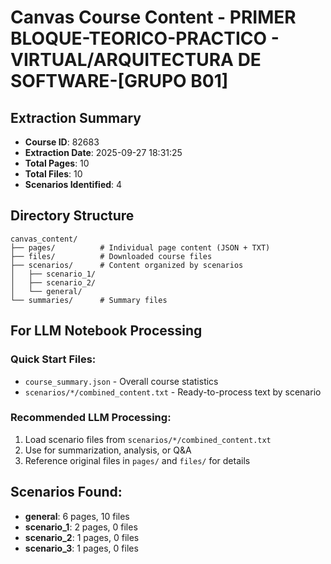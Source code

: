 # Canvas Course Content - PRIMER BLOQUE-TEORICO-PRACTICO - VIRTUAL/ARQUITECTURA DE SOFTWARE-[GRUPO B01]

## Extraction Summary
- **Course ID**: 82683
- **Extraction Date**: 2025-09-27 18:31:25
- **Total Pages**: 10
- **Total Files**: 10
- **Scenarios Identified**: 4

## Directory Structure
```
canvas_content/
├── pages/          # Individual page content (JSON + TXT)
├── files/          # Downloaded course files
├── scenarios/      # Content organized by scenarios
│   ├── scenario_1/
│   ├── scenario_2/
│   └── general/
└── summaries/      # Summary files
```

## For LLM Notebook Processing

### Quick Start Files:
- `course_summary.json` - Overall course statistics
- `scenarios/*/combined_content.txt` - Ready-to-process text by scenario

### Recommended LLM Processing:
1. Load scenario files from `scenarios/*/combined_content.txt`
2. Use for summarization, analysis, or Q&A
3. Reference original files in `pages/` and `files/` for details

## Scenarios Found:
- **general**: 6 pages, 10 files
- **scenario_1**: 2 pages, 0 files
- **scenario_2**: 1 pages, 0 files
- **scenario_3**: 1 pages, 0 files
